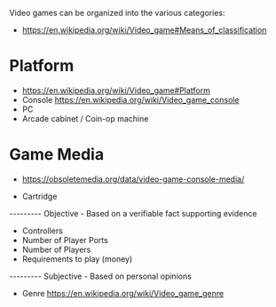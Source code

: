 Video games can be organized into the various categories:
- https://en.wikipedia.org/wiki/Video_game#Means_of_classification


# Platform 
- https://en.wikipedia.org/wiki/Video_game#Platform
- Console https://en.wikipedia.org/wiki/Video_game_console
- PC
- Arcade cabinet / Coin-op machine


# Game Media
- https://obsoletemedia.org/data/video-game-console-media/

-  Cartridge


--------- Objective - Based on a verifiable fact supporting evidence
- Controllers
- Number of Player Ports
- Number of Players
- Requirements to play (money)


--------- Subjective - Based on personal opinions
- Genre    https://en.wikipedia.org/wiki/Video_game_genre
